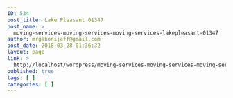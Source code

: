 ```yaml
---
ID: 534
post_title: Lake Pleasant 01347
post_name: >
  moving-services-moving-services-moving-services-lakepleasant-01347
author: mrgabonijeff@gmail.com
post_date: 2018-03-28 01:36:32
layout: page
link: >
  http://localhost/wordpress/moving-services-moving-services-moving-services-lakepleasant-01347/
published: true
tags: [ ]
categories: [ ]
---
```

